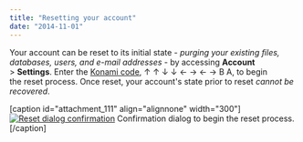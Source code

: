 ```yaml
---
title: "Resetting your account"
date: "2014-11-01"
---
```


Your account can be reset to its initial state - _purging your existing files, databases, users, and e-mail addresses_ - by accessing **Account** > **Settings**. Enter the [Konami code](http://en.wikipedia.org/wiki/Konami_Code), ↑ ↑ ↓ ↓ ← → ← → B A, to begin the reset process. Once reset, your account's state prior to reset _cannot be recovered_.

\[caption id="attachment\_111" align="alignnone" width="300"\][![Reset dialog confirmation](https://kb.apnscp.com/wp-content/uploads/2014/11/reset-dialog-300x221.png)](https://kb.apnscp.com/wp-content/uploads/2014/11/reset-dialog.png) Confirmation dialog to begin the reset process.\[/caption\]
